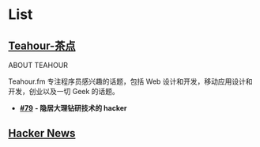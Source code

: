 # List

## [**Teahour-茶点**](https://teahour.fm/)

ABOUT TEAHOUR

Teahour.fm 专注程序员感兴趣的话题，包括 Web 设计和开发，移动应用设计和开发，创业以及一切 Geek 的话题。

- [**#79**](https://teahour.fm/79) **- 隐居大理钻研技术的 hacker**

## [**Hacker News**](https://news.ycombinator.com/)
